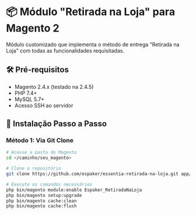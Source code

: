 # 📦 Módulo "Retirada na Loja" para Magento 2

Módulo customizado que implementa o método de entrega "Retirada na Loja" com todas as funcionalidades requisitadas.

## 🛠️ Pré-requisitos

- Magento 2.4.x (testado na 2.4.5)
- PHP 7.4+
- MySQL 5.7+
- Acesso SSH ao servidor

## 🚀 Instalação Passo a Passo

### Método 1: Via Git Clone

```bash
# Acesse a pasta do Magento
cd </caminho/seu_magento>

# Clone o repositório
git clone https://github.com/espaker/essentia-retirada-na-loja.git app/code/Espaker/RetiradaNaLoja

# Execute os comandos necessários
php bin/magento module:enable Espaker_RetiradaNaLoja
php bin/magento setup:upgrade
php bin/magento cache:clean
php bin/magento cache:flush